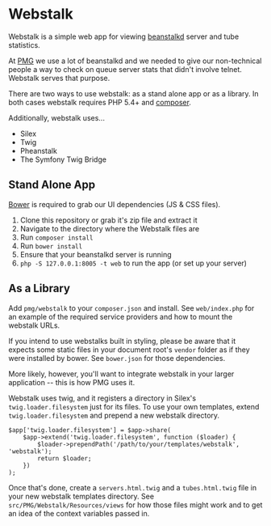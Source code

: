 # Webstalk

Webstalk is a simple web app for viewing [beanstalkd](https://github.com/kr/beanstalkd)
server and tube statistics.

At [PMG](http://pmg.co) we use a lot of beanstalkd and we needed to give our
non-technical people a way to check on queue server stats that didn't involve
telnet. Webstalk serves that purpose.

There are two ways to use webstalk: as a stand alone app or as a library. In
both cases webstalk requires PHP 5.4+ and [composer](https://getcomposer.org/).

Additionally, webstalk uses...

- Silex
- Twig
- Pheanstalk
- The Symfony Twig Bridge

## Stand Alone App

[Bower](http://bower.io/) is required to grab our UI dependencies (JS & CSS
files).

1. Clone this repository or grab it's zip file and extract it
1. Navigate to the directory where the Webstalk files are
1. Run `composer install`
1. Run `bower install`
1. Ensure that your beanstalkd server is running
1. `php -S 127.0.0.1:8005 -t web` to run the app (or set up your server)

## As a Library

Add `pmg/webstalk` to your `composer.json` and install. See `web/index.php` for
an example of the required service providers and how to mount the webstalk URLs.

If you intend to use webstalks built in styling, please be aware that it expects
some static files in your document root's `vendor` folder as if they were
installed by bower. See `bower.json` for those dependencies.

More likely, however, you'll want to integrate webstalk in your larger
application -- this is how PMG uses it.

Webstalk uses twig, and it registers a directory in Silex's `twig.loader.filesystem`
just for its files. To use your own templates, extend `twig.loader.filesystem`
and prepend a new webstalk directory.

    $app['twig.loader.filesystem'] = $app->share(
        $app->extend('twig.loader.filesystem', function ($loader) {
            $loader->prependPath('/path/to/your/templates/webstalk', 'webstalk');
            return $loader;
        })
    );

Once that's done, create a `servers.html.twig` and a `tubes.html.twig` file in
your new webstalk templates directory. See `src/PMG/Webstalk/Resources/views`
for how those files might work and to get an idea of the context variables
passed in.
